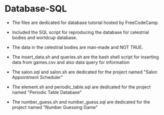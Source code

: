 # Database-SQL

* The files are dedicated for database tutorial hosted by FreeCodeCamp.

* Included the SQL script for reproducing the database for celestrial bodies and worldcup database.

* The data in the celestrial bodies are man-made and NOT TRUE.

* The insert_data.sh and queries.sh are the bash shell script for inserting data from games.csv and also data query for information

* The salon.sql and salon.sh are dedicated for the project named "Salon Appointment Scheduler"

* The element.sh and periodic_table.sql are dedicated for the project named "Periodic Table Database"

* The number_guess.sh and number_guess.sql are dedicated for the project named "Number Guessing Game"




